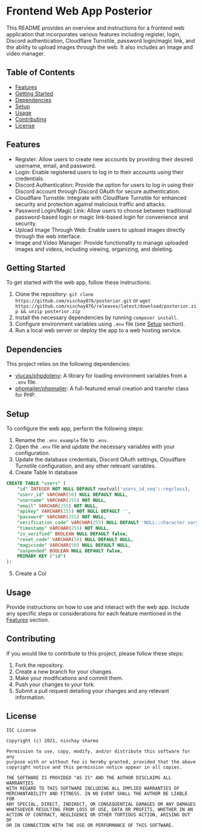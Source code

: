 # Frontend Web App Posterior

This README provides an overview and instructions for a frontend web application that incorporates various features including register, login, Discord authentication, Cloudflare Turnstile, password login/magic link, and the ability to upload images through the web. It also includes an image and video manager.

## Table of Contents

- [Features](#features)
- [Getting Started](#getting-started)
- [Dependencies](#dependencies)
- [Setup](#setup)
- [Usage](#usage)
- [Contributing](#contributing)
- [License](#license)

## Features

- Register: Allow users to create new accounts by providing their desired username, email, and password.
- Login: Enable registered users to log in to their accounts using their credentials.
- Discord Authentication: Provide the option for users to log in using their Discord account through Discord OAuth for secure authentication.
- Cloudflare Turnstile: Integrate with Cloudflare Turnstile for enhanced security and protection against malicious traffic and attacks.
- Password Login/Magic Link: Allow users to choose between traditional password-based login or magic link-based login for convenience and security.
- Upload Image Through Web: Enable users to upload images directly through the web interface.
- Image and Video Manager: Provide functionality to manage uploaded images and videos, including viewing, organizing, and deleting.

## Getting Started

To get started with the web app, follow these instructions:

1. Clone the repository: `git clone https://github.com/nischay876/posterior.git` or `wget https://github.com/nischay876/releases/latest/download/posterior.zip && unzip posterior.zip`
2. Install the necessary dependencies by running `composer install`.
3. Configure environment variables using `.env` file (see [Setup](#setup) section).
4. Run a local web server or deploy the app to a web hosting service.

## Dependencies

This project relies on the following dependencies:

- [vlucas/phpdotenv](https://github.com/vlucas/phpdotenv): A library for loading environment variables from a `.env` file.
- [phpmailer/phpmailer](https://github.com/PHPMailer/PHPMailer): A full-featured email creation and transfer class for PHP.

## Setup

To configure the web app, perform the following steps:

1. Rename the `.env.example` file to `.env`.
2. Open the `.env` file and update the necessary variables with your configuration.
3. Update the database credentials, Discord OAuth settings, Cloudflare Turnstile configuration, and any other relevant variables.
4. Create Table In database
```sql
CREATE TABLE "users" (
    "id" INTEGER NOT NULL DEFAULT nextval('users_id_seq'::regclass),
    "userr_id" VARCHAR(50) NULL DEFAULT NULL,
    "username" VARCHAR(255) NOT NULL,
    "email" VARCHAR(255) NOT NULL,
    "apikey" VARCHAR(255) NOT NULL DEFAULT '',
    "password" VARCHAR(255) NOT NULL,
    "verification_code" VARCHAR(255) NULL DEFAULT 'NULL::character varying',
    "timestamp" VARCHAR(255) NOT NULL,
    "is_verified" BOOLEAN NULL DEFAULT false,
    "reset_code" VARCHAR(50) NULL DEFAULT NULL,
    "magiccode" VARCHAR(50) NULL DEFAULT NULL,
    "suspended" BOOLEAN NULL DEFAULT false,
    PRIMARY KEY ("id")
):
```
5. Create a Col


## Usage

Provide instructions on how to use and interact with the web app. Include any specific steps or considerations for each feature mentioned in the [Features](#features) section.

## Contributing

If you would like to contribute to this project, please follow these steps:

1. Fork the repository.
2. Create a new branch for your changes.
3. Make your modifications and commit them.
4. Push your changes to your fork.
5. Submit a pull request detailing your changes and any relevant information.

## License

```
ISC License

Copyright (c) 2021, nischay sharma

Permission to use, copy, modify, and/or distribute this software for any
purpose with or without fee is hereby granted, provided that the above
copyright notice and this permission notice appear in all copies.

THE SOFTWARE IS PROVIDED "AS IS" AND THE AUTHOR DISCLAIMS ALL WARRANTIES
WITH REGARD TO THIS SOFTWARE INCLUDING ALL IMPLIED WARRANTIES OF
MERCHANTABILITY AND FITNESS. IN NO EVENT SHALL THE AUTHOR BE LIABLE FOR
ANY SPECIAL, DIRECT, INDIRECT, OR CONSEQUENTIAL DAMAGES OR ANY DAMAGES
WHATSOEVER RESULTING FROM LOSS OF USE, DATA OR PROFITS, WHETHER IN AN
ACTION OF CONTRACT, NEGLIGENCE OR OTHER TORTIOUS ACTION, ARISING OUT OF
OR IN CONNECTION WITH THE USE OR PERFORMANCE OF THIS SOFTWARE.
```
